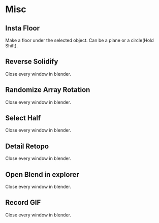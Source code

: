 # Misc



## Insta Floor

Make a floor under the selected object. Can be a plane or a circle(Hold Shift).

<!-- ![Alt Text](docs\docs\gifs\Insta Floor Gif.gif) -->

## Reverse Solidify

Close every window in blender.

## Randomize Array Rotation

Close every window in blender.

## Select Half

Close every window in blender.

## Detail Retopo

Close every window in blender.

## Open Blend in explorer

Close every window in blender.

## Record GIF

Close every window in blender.
